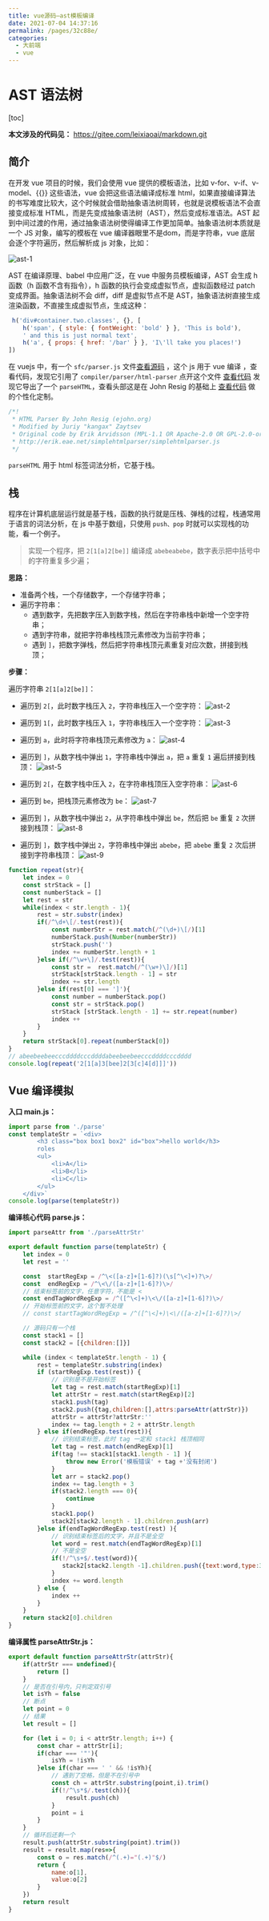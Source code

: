 ```yaml
---
title: vue源码—ast模板编译
date: 2021-07-04 14:37:16
permalink: /pages/32c88e/
categories:
  - 大前端
  - vue
---
```

# AST 语法树

[toc]

**本文涉及的代码见：** <https://gitee.com/leixiaoai/markdown.git>

## 简介

在开发 vue 项目的时候，我们会使用 vue 提供的模板语法，比如 v-for、v-if、v-model、{{}} 这些语法，vue 会把这些语法编译成标准 html，如果直接编译算法的书写难度比较大，这个时候就会借助抽象语法树周转，也就是说模板语法不会直接变成标准 HTML，而是先变成抽象语法树（AST），然后变成标准语法。AST 起到中间过渡的作用，通过抽象语法树使得编译工作更加简单。抽象语法树本质就是一个 JS 对象，编写的模板在 vue 编译器眼里不是dom，而是字符串，vue 底层会逐个字符遍历，然后解析成 js 对象，比如：

![ast-1](https://gitee.com/leixiaoai/markdown/raw/master/01.大前端/00.vue/images/ast/ast-1.png)

AST 在编译原理、babel 中应用广泛，在 vue 中服务员模板编译，AST 会生成 h 函数（h 函数不含有指令），h 函数的执行会变成虚拟节点，虚拟函数经过 patch 变成界面。抽象语法树不会 diff，diff 是虚拟节点不是 AST，抽象语法树直接生成渲染函数，不直接生成虚拟节点，生成这种：

```javascript
 h('div#container.two.classes', {}, [
    h('span', { style: { fontWeight: 'bold' } }, 'This is bold'),
    ' and this is just normal text',
    h('a', { props: { href: '/bar' } }, 'I\'ll take you places!')
])
```

在 vuejs 中，有一个 ``sfc/parser.js`` 文件[查看源码](https://github.com/vuejs/vue/blob/dev/src/sfc/parser.js) ，这个 js 用于 vue 编译 ，查看代码，发现它引用了 ``compiler/parser/html-parser`` 点开这个文件 [查看代码](https://github.com/vuejs/vue/blob/dev/src/compiler/parser/html-parser.js) 发现它导出了一个 ``parseHTML``，查看头部这是在 John Resig 的基础上 [查看代码](<https://johnresig.com/blog/pure-javascript-html-parser/> ) 做的个性化定制。

```jsx
/*!
 * HTML Parser By John Resig (ejohn.org)
 * Modified by Juriy "kangax" Zaytsev
 * Original code by Erik Arvidsson (MPL-1.1 OR Apache-2.0 OR GPL-2.0-or-later)
 * http://erik.eae.net/simplehtmlparser/simplehtmlparser.js
 */
```

``parseHTML`` 用于 html 标签词法分析，它基于栈。

## 栈

程序在计算机底层运行就是基于栈，函数的执行就是压栈、弹栈的过程，栈通常用于语言的词法分析，在 js 中基于数组，只使用 ``push、pop`` 时就可以实现栈的功能，看一个例子。

> 实现一个程序，把 ``2[1[a]2[be]]`` 编译成 ``abebeabebe``，数字表示把中括号中的字符重复多少遍；

**思路：**

- 准备两个栈，一个存储数字，一个存储字符串；
- 遍历字符串：
  - 遇到数字，先把数字压入到数字栈，然后在字符串栈中新增一个空字符串；
  - 遇到字符串，就把字符串栈栈顶元素修改为当前字符串；
  - 遇到 ``]``，把数字弹栈，然后把字符串栈顶元素重复对应次数，拼接到栈顶；

**步骤：**

遍历字符串 ``2[1[a]2[be]]``：

- 遍历到 ``2[``，此时数字栈压入 ``2``，字符串栈压入一个空字符：
    ![ast-2](https://gitee.com/leixiaoai/markdown/raw/master/01.大前端/00.vue/images/ast/ast-2.png)

- 遍历到 ``1[``，此时数字栈压入 ``1``，字符串栈压入一个空字符：
    ![ast-3](https://gitee.com/leixiaoai/markdown/raw/master/01.大前端/00.vue/images/ast/ast-3.png)

- 遍历到 ``a``，此时将字符串栈顶元素修改为 ``a``：
    ![ast-4](https://gitee.com/leixiaoai/markdown/raw/master/01.大前端/00.vue/images/ast/ast-4.png)

- 遍历到 ``]``，从数字栈中弹出 ``1``，字符串栈中弹出 ``a``，把 ``a`` 重复 ``1`` 遍后拼接到栈顶：
    ![ast-5](https://gitee.com/leixiaoai/markdown/raw/master/01.大前端/00.vue/images/ast/ast-5.png)

- 遍历到 ``2[``，在数字栈中压入 ``2``，在字符串栈顶压入空字符串：
    ![ast-6](https://gitee.com/leixiaoai/markdown/raw/master/01.大前端/00.vue/images/ast/ast-6.png)

- 遍历到 ``be``，把栈顶元素修改为 ``be``：
    ![ast-7](https://gitee.com/leixiaoai/markdown/raw/master/01.大前端/00.vue/images/ast/ast-7.png)

- 遍历到 ``]``，从数字栈中弹出 ``2``，从字符串栈中弹出 ``be``，然后把 ``be`` 重复 ``2`` 次拼接到栈顶：
    ![ast-8](https://gitee.com/leixiaoai/markdown/raw/master/01.大前端/00.vue/images/ast/ast-8.png)

- 遍历到 ``]``，数字栈中弹出 ``2``，字符串栈中弹出 ``abebe``，把 ``abebe`` 重复 ``2`` 次后拼接到字符串栈顶：
    ![ast-9](https://gitee.com/leixiaoai/markdown/raw/master/01.大前端/00.vue/images/ast/ast-9.png)

```jsx
function repeat(str){
    let index = 0
    const strStack = []
    const numberStack = []
    let rest = str
    while(index < str.length - 1){
        rest = str.substr(index)
        if(/^\d+\[/.test(rest)){
            const numberStr = rest.match(/^(\d+)\[/)[1]
            numberStack.push(Number(numberStr))
            strStack.push('')
            index += numberStr.length + 1
        }else if(/^\w+\]/.test(rest)){
            const str =  rest.match(/^(\w+)\]/)[1]
            strStack[strStack.length - 1] = str
            index += str.length
        }else if(rest[0] === ']'){
            const number = numberStack.pop()
            const str = strStack.pop()
            strStack [strStack.length - 1] += str.repeat(number)
            index ++
        }
    }
    return strStack[0].repeat(numberStack[0])
}
// abeebeebeecccddddcccddddabeebeebeecccddddcccdddd
console.log(repeat('2[1[a]3[bee]2[3[c]4[d]]]'))
```

## Vue 编译模拟

**入口 main.js：**

```javascript
import parse from './parse'
const templateStr = `<div>
        <h3 class="box box1 box2" id="box">hello world</h3>
        roles
        <ul>
            <li>A</li>
            <li>B</li>
            <li>C</li>
        </ul>
    </div>`
console.log(parse(templateStr))
```

**编译核心代码 parse.js：**

```javascript
import parseAttr from './parseAttrStr'

export default function parse(templateStr) {
    let index = 0
    let rest = ''

    const  startRegExp = /^\<([a-z]+[1-6]?)(\s[^\<]+)?\>/
    const  endRegExp = /^\<\/([a-z]+[1-6]?)\>/
    // 结束标签前的文字，任意字符，不能是 <
    const endTagWordRegExp = /^([^\<]+)\<\/([a-z]+[1-6]?)\>/
    // 开始标签前的文字，这个暂不处理
    // const startTagWordRegExp = /^([^\<]+)\<\/([a-z]+[1-6]?)\>/

    // 源码只有一个栈
    const stack1 = []
    const stack2 = [{children:[]}]

    while (index < templateStr.length - 1) {
        rest = templateStr.substring(index)
        if (startRegExp.test(rest)) {
            // 识别是不是开始标签
            let tag = rest.match(startRegExp)[1]
            let attrStr = rest.match(startRegExp)[2]
            stack1.push(tag)
            stack2.push({tag,children:[],attrs:parseAttr(attrStr)})
            attrStr = attrStr?attrStr:''
            index += tag.length + 2 + attrStr.length
        } else if(endRegExp.test(rest)){
            // 识别结束标签，此时 tag 一定和 stack1 栈顶相同
            let tag = rest.match(endRegExp)[1]
            if(tag !== stack1[stack1.length - 1] ){
                throw new Error('模板错误' + tag +'没有封闭')
            }
            let arr = stack2.pop()
            index += tag.length + 3
            if(stack2.length === 0){
                continue
            }
            stack1.pop()
            stack2[stack2.length - 1].children.push(arr)
        }else if(endTagWordRegExp.test(rest) ){
            // 识别结束标签后的文字，并且不是全空
            let word = rest.match(endTagWordRegExp)[1]
            // 不是全空
            if(!/^\s+$/.test(word)){
               stack2[stack2.length -1].children.push({text:word,type:3})
            }
            index += word.length
        } else {
            index ++
        }
    }
    return stack2[0].children
}
```

**编译属性 parseAttrStr.js：**

```javascript
export default function parseAttrStr(attrStr){
    if(attrStr === undefined){
        return []
    }
    // 是否在引号内，只判定双引号
    let isYh = false
    // 断点
    let point = 0
    // 结果
    let result = []

    for (let i = 0; i < attrStr.length; i++) {
        const char = attrStr[i];
        if(char === '"'){
            isYh = !isYh
        }else if(char === ' ' && !isYh){
            // 遇到了空格，但是不在引号中
            const ch = attrStr.substring(point,i).trim()
            if(!/^\s*$/.test(ch)){
                result.push(ch)
            }
            point = i
        }
    }
    // 循环后还剩一个
    result.push(attrStr.substring(point).trim())
    result = result.map(res=>{
        const o = res.match(/^(.+)="(.+)"$/)
        return {
            name:o[1],
            value:o[2]
        }
    })
    return result
}
```
